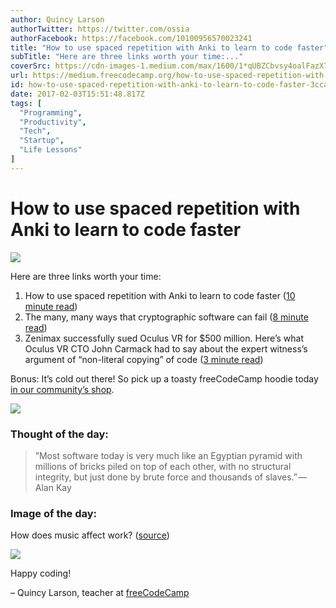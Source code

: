 ```yaml
---
author: Quincy Larson
authorTwitter: https://twitter.com/ossia
authorFacebook: https://facebook.com/10100956570023241
title: "How to use spaced repetition with Anki to learn to code faster"
subTitle: "Here are three links worth your time:..."
coverSrc: https://cdn-images-1.medium.com/max/1600/1*qUBZCbvsy4oalFazX7RY1g.jpeg
url: https://medium.freecodecamp.org/how-to-use-spaced-repetition-with-anki-to-learn-to-code-faster-3cca37644927
id: how-to-use-spaced-repetition-with-anki-to-learn-to-code-faster-3cca37644927
date: 2017-02-03T15:51:48.817Z
tags: [
  "Programming",
  "Productivity",
  "Tech",
  "Startup",
  "Life Lessons"
]
---
```

# How to use spaced repetition with Anki to learn to code faster



![](https://cdn-images-1.medium.com/max/1600/1*qUBZCbvsy4oalFazX7RY1g.jpeg)



Here are three links worth your time:

1.  How to use spaced repetition with Anki to learn to code faster ([10 minute read](http://bit.ly/2k9TsA8))
2.  The many, many ways that cryptographic software can fail ([8 minute read](http://bit.ly/2jFLoZj))
3.  Zenimax successfully sued Oculus VR for $500 million. Here’s what Oculus VR CTO John Carmack had to say about the expert witness’s argument of “non-literal copying” of code ([3 minute read](http://bit.ly/2kZNbbQ))

Bonus: It’s cold out there! So pick up a toasty freeCodeCamp hoodie today [in our community’s shop](http://bit.ly/2k9Sns8).



![](https://cdn-images-1.medium.com/max/1600/1*_OaXVXQfS4bluNDp00Ws8Q.jpeg)



### Thought of the day:

> ”Most software today is very much like an Egyptian pyramid with millions of bricks piled on top of each other, with no structural integrity, but just done by brute force and thousands of slaves.” — Alan Kay

### Image of the day:

How does music affect work? ([source](http://bit.ly/2kALZLg))



![](https://cdn-images-1.medium.com/max/1600/1*_rUQUcbO0TKpYZyuYgyIRQ.jpeg)



Happy coding!

– Quincy Larson, teacher at [freeCodeCamp](http://bit.ly/2j7Q1dN)








